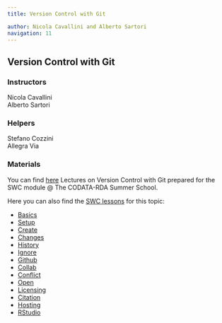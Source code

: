 ```yaml
---
title: Version Control with Git  

author: Nicola Cavallini and Alberto Sartori 
navigation: 11
---
```


## Version Control with Git


### Instructors
Nicola Cavallini
<br> Alberto Sartori 

### Helpers
Stefano Cozzini
<br>Allegra Via

### Materials

You can find [here](https://github.com/nicolacavallini/codata) Lectures on Version Control with Git prepared for the SWC module @ The CODATA-RDA Summer School.

Here you can also find the [SWC lessons](http://swcarpentry.github.io/git-novice/) for this topic:

* [Basics](./01-basics.html)
* [Setup](./02-setup.html)
* [Create](./03-create.html)
* [Changes](./04-changes.html)
* [History](./05-history.html)
* [Ignore](./06-ignore.html)
* [Github](./07-github.html)
* [Collab](./08-collab.html)
* [Conflict](./09-conflict.html)
* [Open](./10-open.html)
* [Licensing](./11-licensing.html)
* [Citation](./12-citation.html)
* [Hosting](./13-hosting.html)
* [RStudio](./14-supplemental-rstudio.html)
